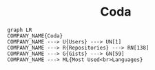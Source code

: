 <h1 align="center">Coda</h1>

```mermaid
graph LR
COMPANY_NAME{Coda}
COMPANY_NAME ---> U{Users} ---> UN[1]
COMPANY_NAME ---> R{Repositories} ---> RN[138]
COMPANY_NAME ---> G{Gists} ---> GN[59]
COMPANY_NAME ---> ML{Most Used<br>Languages}
```
